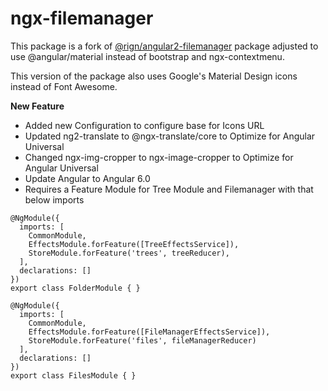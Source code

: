 # ngx-filemanager

This package is a fork of [@rign/angular2-filemanager](https://www.npmjs.com/package/@rign/angular2-filemanager) package adjusted to use @angular/material instead of bootstrap and ngx-contextmenu.

This version of the package also uses Google's Material Design icons instead of Font Awesome.

**New Feature**

* Added new Configuration to configure base for Icons URL
* Updated ng2-translate to @ngx-translate/core to Optimize for Angular Universal
* Changed ngx-img-cropper to ngx-image-cropper to Optimize for Angular Universal
* Update Angular to Angular 6.0
* Requires a Feature Module for Tree Module and Filemanager with that below imports

~~~~ 
@NgModule({
  imports: [
    CommonModule,
    EffectsModule.forFeature([TreeEffectsService]),
    StoreModule.forFeature('trees', treeReducer),
  ],
  declarations: []
})
export class FolderModule { } 

@NgModule({
  imports: [
    CommonModule,
    EffectsModule.forFeature([FileManagerEffectsService]),
    StoreModule.forFeature('files', fileManagerReducer)
  ],
  declarations: []
})
export class FilesModule { } 
~~~~